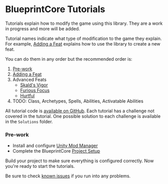 ﻿# BlueprintCore Tutorials

Tutorials explain how to modify the game using this library. They are a work in progress and more will be added.

Tutorial names indicate what type of modification to the game they explain. For example, [Adding a Feat](feat.md) explains how to use the library to create a new feat.

You can do them in any order but the recommended order is:

1. [Pre-work](#pre-work)
2. [Adding a Feat](feat.md)
3. Advanced Feats
    * [Skald's Vigor](advanced/skalds_vigor.md)
    * [Furious Focus](advanced/furious_focus.md)
    * [Hurtful](advanced/hurtful.md)
4. TODO: Class, Archetypes, Spells, Abilities, Activatable Abilities

All tutorial code is [available on GitHub](https://github.com/WittleWolfie/WW-Blueprint-Core/tree/main/BlueprintCoreTutorial). Each tutorial has a challenge not covered in the tutorial. One possible solution to each challenge is available in the `Solutions` folder.

### Pre-work

* Install and configure [Unity Mod Manager](https://www.nexusmods.com/site/mods/21)
* Complete the BlueprintCore [Project Setup](~/articles/intro.md)

Build your project to make sure everything is configured correctly. Now you're ready to start the tutorials.

Be sure to check [known issues](~/articles/usage/issues.md) if you run into any problems.